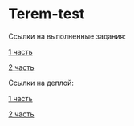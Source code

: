 # Terem-test #

Ссылки на выполненные задания:

[1 часть](https://github.com/EvgeniiyaR/Terem-test/tree/first-part)

[2 часть](https://github.com/EvgeniiyaR/Terem-test/tree/second-part)

Ссылки на деплой:

[1 часть](https://evgeniiyar.github.io/Terem-test/first-part/)

[2 часть](https://evgeniiyar.github.io/Terem-test/second-part/)
